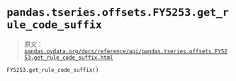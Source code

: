 # `pandas.tseries.offsets.FY5253.get_rule_code_suffix`

> 原文：[`pandas.pydata.org/docs/reference/api/pandas.tseries.offsets.FY5253.get_rule_code_suffix.html`](https://pandas.pydata.org/docs/reference/api/pandas.tseries.offsets.FY5253.get_rule_code_suffix.html)

```py
FY5253.get_rule_code_suffix()
```
